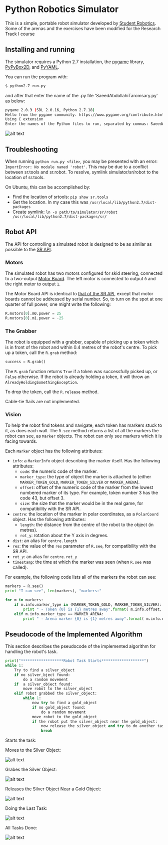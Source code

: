 Python Robotics Simulator
================================

This is a simple, portable robot simulator developed by [Student Robotics](https://studentrobotics.org).
Some of the arenas and the exercises have been modified for the Research Track I course

Installing and running
----------------------

The simulator requires a Python 2.7 installation, the [pygame](http://pygame.org/) library, [PyPyBox2D](https://pypi.python.org/pypi/pypybox2d/2.1-r331), and [PyYAML](https://pypi.python.org/pypi/PyYAML/).


You can run the program with:

```bash
$ python2.7 run.py
```

and after that enter the name of the .py file 'SaeedAbdollahiTaromsary.py' as below:

```bash
pygame 2.0.3 (SDL 2.0.16, Python 2.7.18)
Hello from the pygame community. https://www.pygame.org/contribute.html
Using C extension
Enter the names of the Python files to run, separated by commas: SaeedAbdollahiTaromsary.py
```

![alt text](https://github.com/SaeidAbdollahi/Research-Track-1/blob/main/Assignment%201/Simulation%20Pictures/start.png?raw=true)

## Troubleshooting

When running `python run.py <file>`, you may be presented with an error: `ImportError: No module named 'robot'`. This may be due to a conflict between sr.tools and sr.robot. To resolve, symlink simulator/sr/robot to the location of sr.tools.

On Ubuntu, this can be accomplished by:
* Find the location of srtools: `pip show sr.tools`
* Get the location. In my case this was `/usr/local/lib/python2.7/dist-packages`
* Create symlink: `ln -s path/to/simulator/sr/robot /usr/local/lib/python2.7/dist-packages/sr/`

Robot API
---------

The API for controlling a simulated robot is designed to be as similar as possible to the [SR API][sr-api].

### Motors ###

The simulated robot has two motors configured for skid steering, connected to a two-output [Motor Board](https://studentrobotics.org/docs/kit/motor_board). The left motor is connected to output `0` and the right motor to output `1`.

The Motor Board API is identical to [that of the SR API](https://studentrobotics.org/docs/programming/sr/motors/), except that motor boards cannot be addressed by serial number. So, to turn on the spot at one quarter of full power, one might write the following:

```python
R.motors[0].m0.power = 25
R.motors[0].m1.power = -25
```

### The Grabber ###

The robot is equipped with a grabber, capable of picking up a token which is in front of the robot and within 0.4 metres of the robot's centre. To pick up a token, call the `R.grab` method:

```python
success = R.grab()
```

The `R.grab` function returns `True` if a token was successfully picked up, or `False` otherwise. If the robot is already holding a token, it will throw an `AlreadyHoldingSomethingException`.

To drop the token, call the `R.release` method.

Cable-tie flails are not implemented.

### Vision ###

To help the robot find tokens and navigate, each token has markers stuck to it, as does each wall. The `R.see` method returns a list of all the markers the robot can see, as `Marker` objects. The robot can only see markers which it is facing towards.

Each `Marker` object has the following attributes:

* `info`: a `MarkerInfo` object describing the marker itself. Has the following attributes:
  * `code`: the numeric code of the marker.
  * `marker_type`: the type of object the marker is attached to (either `MARKER_TOKEN_GOLD`, `MARKER_TOKEN_SILVER` or `MARKER_ARENA`).
  * `offset`: offset of the numeric code of the marker from the lowest numbered marker of its type. For example, token number 3 has the code 43, but offset 3.
  * `size`: the size that the marker would be in the real game, for compatibility with the SR API.
* `centre`: the location of the marker in polar coordinates, as a `PolarCoord` object. Has the following attributes:
  * `length`: the distance from the centre of the robot to the object (in metres).
  * `rot_y`: rotation about the Y axis in degrees.
* `dist`: an alias for `centre.length`
* `res`: the value of the `res` parameter of `R.see`, for compatibility with the SR API.
* `rot_y`: an alias for `centre.rot_y`
* `timestamp`: the time at which the marker was seen (when `R.see` was called).

For example, the following code lists all of the markers the robot can see:

```python
markers = R.see()
print "I can see", len(markers), "markers:"

for m in markers:
    if m.info.marker_type in (MARKER_TOKEN_GOLD, MARKER_TOKEN_SILVER):
        print " - Token {0} is {1} metres away".format( m.info.offset, m.dist )
    elif m.info.marker_type == MARKER_ARENA:
        print " - Arena marker {0} is {1} metres away".format( m.info.offset, m.dist )
```

[sr-api]: https://studentrobotics.org/docs/programming/sr/

## Pseudocode of the Implemented Algorithm

This section describes the pseudocode of the implemented algorithm for handling the robot's task.

```python
print("*******************Robot Task Starts*******************")
while 1:
	Try to find a silver_object
	if no silver_bject found:
		do a random movement
	if  a silver_object found:
		move robot to the silver_object
	elif robot grabbed the silver_object:
		while 1:
			now try to find a gold_object
			if no gold_object found:
				do a random movement
			move robot to the gold_object
			if the robot put the silver_object near the gold_object:
				now release the silver_object and try to do another task
				break
```

Starts the task:

Moves to the Silver Object:

![alt text](https://github.com/SaeidAbdollahi/Research-Track-1/blob/main/Assignment%201/Simulation%20Pictures/start.png?raw=true)

Grabes the Silver Object:

![alt text](https://github.com/SaeidAbdollahi/Research-Track-1/blob/main/Assignment%201/Simulation%20Pictures/pick_obj.png?raw=true)

Releases the Silver Object Near a Gold Object:

![alt text](https://github.com/SaeidAbdollahi/Research-Track-1/blob/main/Assignment%201/Simulation%20Pictures/put_obj.png?raw=true)

Doing the Last Task:

![alt text](https://github.com/SaeidAbdollahi/Research-Track-1/blob/main/Assignment%201/Simulation%20Pictures/put_the_last_obj.png?raw=true)

All Tasks Done:

![alt text](https://github.com/SaeidAbdollahi/Research-Track-1/blob/main/Assignment%201/Simulation%20Pictures/finish.png?raw=true)

